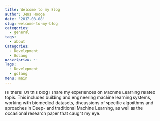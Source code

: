```yaml
---
title: Welcome to my Blog
author: Jens Hooge
date: '2017-08-08'
slug: welcome-to-my-blog
categories:
  - general
tags:
  - about
Categories:
  - Development
  - GoLang
Description: ''
Tags:
  - Development
  - golang
menu: main
---
```


Hi there! On this blog I share my experiences on Machine Learning related topis. This includes building and engineering machine learning systems, working with biomedical datasets, discussions of specific algorithms and aproaches in Deep- and traditional Machine Learning, as well as the occasional research paper that caught my eye.